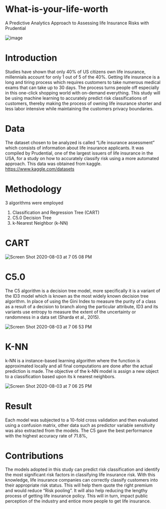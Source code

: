 # What-is-your-life-worth
A Predictive Analytics Approach to Assessing life Insurance Risks with Prudential

![image](https://user-images.githubusercontent.com/47016027/89235170-af9b1b80-d5bb-11ea-9f12-950961b10fbd.png)
# Introduction 
Studies have shown that only 40% of US citizens own life insurance, millennials account for only 1 out of 5 of the 40%. Getting life insurance is a long and tiring process which requires customers to take numerous medical exams that can take up to 30 days. The process turns people off especially in this one-click shopping world with on-demand everything. This study will be using machine learning to accurately predict risk classifications of customers, thereby making the process of owning life insurance shorter and less labor intensive while maintaining the customers privacy boundaries.
# Data
The dataset chosen to be analyzed is called “Life insurance assessment” which consists of information about life insurance applicants. It was compiled by Prudential, one of the largest issuers of life insurance in the USA, for a study on how to accurately classify risk using a more automated approach. This data was obtained from kaggle. https://www.kaggle.com/datasets
# Methodology 
3 algorithms were employed
  1. Classification and Regression Tree (CART)
  2. C5.0 Decision Tree
  3. k-Nearest Neighbor (k-NN)
# CART
![Screen Shot 2020-08-03 at 7 05 08 PM](https://user-images.githubusercontent.com/47016027/89235911-3270a600-d5bd-11ea-974f-30048dd69e0c.png)
# C5.0 
The C5 algorithm is a decision tree model, more specifically it is a variant of the ID3 model which is known as the most widely known decision tree algorithm. In place of using the Gini Index to measure the purity of a class as a result of a decision to branch along the particular attribute, ID3 and its variants use entropy to measure the extent of the uncertainty or randomness in a data set (Sharda et al., 2015).  

![Screen Shot 2020-08-03 at 7 06 53 PM](https://user-images.githubusercontent.com/47016027/89236299-289b7280-d5be-11ea-9a57-1b1e9eec39f3.png)
# K-NN
k-NN is a instance-based learning algorithm where the function is approximated locally and all final computations are done after the actual prediction is made. The objective of the k-NN model is assign a new object to a classification based upon its k nearest neighbors.

![Screen Shot 2020-08-03 at 7 06 25 PM](https://user-images.githubusercontent.com/47016027/89236324-3cdf6f80-d5be-11ea-8cf5-8de8671a1ebe.png)
# Result
Each model was subjected to a 10-fold cross validation and then evaluated using a confusion matrix, other data such as predictor variable sensitivity was also extracted from the models. The C5 gave the best performance with the highest accuracy rate of 71.8%,
# Contributions 
The models adopted in this study can predict risk classification and identify the most significant risk factors in classifying life insurance risk. With this knowledge, life insurance companies can correctly classify customers into their appropriate risk status. This will help them quote the right premium and would reduce “Risk pooling”. It will also help reducing the lengthy process of getting life insurance policy. This will in turn, impact public perception of the industry and entice more people to get life insurance.
